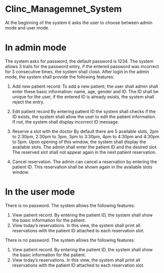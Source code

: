 # Clinc_Managemnet_System
 At the beginning of the system it asks the user to choose between admin mode and user mode.
# In admin mode
The system asks for password, the default password is 1234. The system allows 3 trails for the password entry, if the entered password was incorrect for 3 consecutive times, the system shall close. After login in the admin mode, the system shall provide the following features:
1.	 Add new patient record:
To add a new patient, the user shall admin shall enter these basic information: name, age, gender and ID. The ID shall be unique for the user, if the entered ID is already exists, the system shall reject the entry.
2.	 Edit patient record
By entering patient ID the system shall checks if the ID exists, the system shall allow the user to edit the patient information. If not, the system shall display incorrect ID message.

3.	 Reserve a slot with the doctor
By default there are 5 available slots, 2pm to 2:30pm, 2:30pm to 3pm, 3pm to 3:30pm, 4pm to 4:30pm and 4:30pm to 5pm. Upon opening of this window, the system shall display the available slots. The admin shall enter the patient ID and the desired slot. The reserved slot shall not appear again in the next patient reservation.
4.	 Cancel reservation.
The admin can cancel a reservation by entering the patient ID. This reservation shall be shown again in the available slots window.
# In the user mode
There is no password. The system allows the following features:
1.	View patient record.
By entering the patient ID, the system shall show the basic information for the patient.
2.	View today’s reservations.
In this view, the system shall print all reservations with the patient ID attached to each reservation slot.

There is no password. The system allows the following features:
1. View patient record.
By entering the patient ID, the system shall show the basic information for the patient.
2. View today’s reservations.
In this view, the system shall print all reservations with the patient ID attached to each reservation slot.
